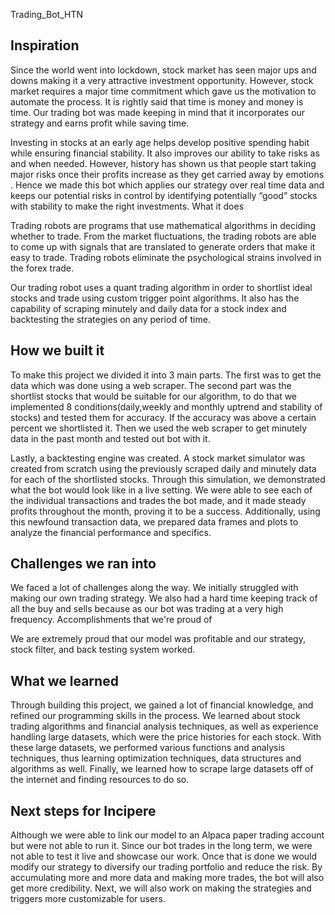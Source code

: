 Trading_Bot_HTN

## Inspiration

Since the world went into lockdown, stock market has seen major ups and downs making it a very attractive investment opportunity. However, stock market requires a major time commitment which gave us the motivation to automate the process. It is rightly said that time is money and money is time. Our trading bot was made keeping in mind that it incorporates our strategy and earns profit while saving time.

Investing in stocks at an early age helps develop positive spending habit while ensuring financial stability. It also improves our ability to take risks as and when needed. However, history has shown us that people start taking major risks once their profits increase as they get carried away by emotions . Hence we made this bot which applies our strategy over real time data and keeps our potential risks in control by identifying potentially “good” stocks with stability to make the right investments.
What it does

Trading robots are programs that use mathematical algorithms in deciding whether to trade. From the market fluctuations, the trading robots are able to come up with signals that are translated to generate orders that make it easy to trade. Trading robots eliminate the psychological strains involved in the forex trade.

Our trading robot uses a quant trading algorithm in order to shortlist ideal stocks and trade using custom trigger point algorithms. It also has the capability of scraping minutely and daily data for a stock index and backtesting the strategies on any period of time.

## How we built it

To make this project we divided it into 3 main parts. The first was to get the data which was done using a web scraper. The second part was the shortlist stocks that would be suitable for our algorithm, to do that we implemented 8 conditions(daily,weekly and monthly uptrend and stability of stocks) and tested them for accuracy. If the accuracy was above a certain percent we shortlisted it. Then we used the web scraper to get minutely data in the past month and tested out bot with it.

Lastly, a backtesting engine was created. A stock market simulator was created from scratch using the previously scraped daily and minutely data for each of the shortlisted stocks. Through this simulation, we demonstrated what the bot would look like in a live setting. We were able to see each of the individual transactions and trades the bot made, and it made steady profits throughout the month, proving it to be a success. Additionally, using this newfound transaction data, we prepared data frames and plots to analyze the financial performance and specifics.

## Challenges we ran into

We faced a lot of challenges along the way. We initially struggled with making our own trading strategy. We also had a hard time keeping track of all the buy and sells because as our bot was trading at a very high frequency.
Accomplishments that we're proud of

We are extremely proud that our model was profitable and our strategy, stock filter, and back testing system worked.

## What we learned

Through building this project, we gained a lot of financial knowledge, and refined our programming skills in the process. We learned about stock trading algorithms and financial analysis techniques, as well as experience handling large datasets, which were the price histories for each stock. With these large datasets, we performed various functions and analysis techniques, thus learning optimization techniques, data structures and algorithms as well. Finally, we learned how to scrape large datasets off of the internet and finding resources to do so.

## Next steps for Incipere

Although we were able to link our model to an Alpaca paper trading account but were not able to run it. Since our bot trades in the long term, we were not able to test it live and showcase our work. Once that is done we would modify our strategy to diversify our trading portfolio and reduce the risk. By accumulating more and more data and making more trades, the bot will also get more credibility. Next, we will also work on making the strategies and triggers more customizable for users.
